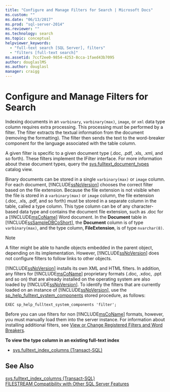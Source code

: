 ```yaml
---
title: "Configure and Manage Filters for Search | Microsoft Docs"
ms.custom: ""
ms.date: "06/13/2017"
ms.prod: "sql-server-2014"
ms.reviewer: ""
ms.technology: search
ms.topic: conceptual
helpviewer_keywords: 
  - "full-text search [SQL Server], filters"
  - "filters [full-text search]"
ms.assetid: 7ccf2ee0-9854-4253-8cca-1faed43b7095
author: douglaslMS
ms.author: douglasl
manager: craigg
---
```

# Configure and Manage Filters for Search
  Indexing documents in an `varbinary`, `varbinary(max)`, `image`, or `xml` data type column requires extra processing. This processing must be performed by a filter. The filter extracts the textual information from the document (removing the formatting). The filter then sends the text to the word-breaker component for the language associated with the table column.  
  
 A given filter is specific to a given document type (.doc, .pdf, .xls, .xml, and so forth). These filters implement the IFilter interface. For more information about these document types, query the [sys.fulltext_document_types](/sql/relational-databases/system-catalog-views/sys-fulltext-document-types-transact-sql) catalog view.  
  
 Binary documents can be stored in a single `varbinary(max)` or `image` column. For each document, [!INCLUDE[ssNoVersion](../../../includes/ssnoversion-md.md)] chooses the correct filter based on the file extension. Because the file extension is not visible when the file is stored in a `varbinary(max)` or `image` column, the file extension (.doc, .xls,  .pdf, and so forth) must be stored in a separate column in the table, called a type column. This type column can be of any character-based data type and contains the document file extension, such as .doc for a [!INCLUDE[msCoName](../../../includes/msconame-md.md)] Word document. In the **Document** table in [!INCLUDE[ssSampleDBCoShort](../../includes/sssampledbcoshort-md.md)], the **Document** column is of type `varbinary(max)`, and the type column, **FileExtension**, is of type `nvarchar(8)`.  
  
> [!NOTE]  
>  A filter might be able to handle objects embedded in the parent object, depending on its implementation. However, [!INCLUDE[ssNoVersion](../../../includes/ssnoversion-md.md)] does not configure filters to follow links to other objects.  
  
 [!INCLUDE[ssNoVersion](../../../includes/ssnoversion-md.md)] installs its own XML and HTML filters. In addition, any filters for [!INCLUDE[msCoName](../../../includes/msconame-md.md)] proprietary formats (.doc, .xdoc, .ppt and so on) that are already installed on the operating system are also loaded by  [!INCLUDE[ssNoVersion](../../../includes/ssnoversion-md.md)]. To identify the filters that are currently loaded on an instance of [!INCLUDE[ssNoVersion](../../../includes/ssnoversion-md.md)], use the [sp_help_fulltext_system_components](/sql/relational-databases/system-stored-procedures/sp-help-fulltext-system-components-transact-sql) stored procedure, as follows:  
  
```  
EXEC sp_help_fulltext_system_components 'filter';   
```  
  
 Before you can use filters for non [!INCLUDE[msCoName](../../../includes/msconame-md.md)] formats, however, you must manually load them into the server instance. For information about installing additional filters, see [View or Change Registered Filters and Word Breakers](view-or-change-registered-filters-and-word-breakers.md).  
  
 **To view the type column in an existing full-text index**  
  
-   [sys.fulltext_index_columns &#40;Transact-SQL&#41;](/sql/relational-databases/system-catalog-views/sys-fulltext-index-columns-transact-sql)  
  
## See Also  
 [sys.fulltext_index_columns &#40;Transact-SQL&#41;](/sql/relational-databases/system-catalog-views/sys-fulltext-index-columns-transact-sql)   
 [FILESTREAM Compatibility with Other SQL Server Features](../blob/filestream-compatibility-with-other-sql-server-features.md)  
  
  
